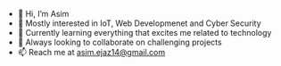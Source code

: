 - 👋 Hi, I’m Asim
- 👀 Mostly interested in IoT, Web Developmenet and Cyber Security
- 🌱 Currently learning everything that excites me related to technology
- 💞️ Always looking to collaborate on challenging projects
- 📫 Reach me at asim.ejaz14@gmail.com
<!---
asimejaz14/asimejaz14 is a ✨ special ✨ repository because its `README.md` (this file) appears on your GitHub profile.
You can click the Preview link to take a look at your changes.
--->
